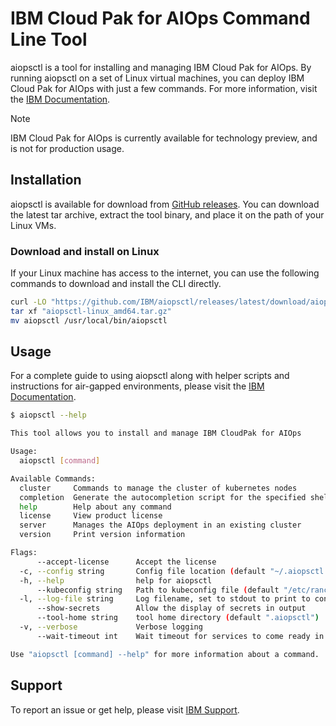 # IBM Cloud Pak for AIOps Command Line Tool
aiopsctl is a tool for installing and managing IBM Cloud Pak for AIOps. By running aiopsctl on a set of Linux virtual machines, you can deploy IBM Cloud Pak for AIOps with just a few commands. For more information, visit the [IBM Documentation](https://www.ibm.com/docs/en/cloud-paks/cloud-pak-aiops/latest?topic=preview-installing-linux).

> [!NOTE]
> IBM Cloud Pak for AIOps is currently available for technology preview, and is not for production usage.

## Installation
aiopsctl is available for download from [GitHub releases](https://github.com/IBM/aiopsctl/releases). You can download the latest tar archive, extract the tool binary, and place it on the path of your Linux VMs.

### Download and install on Linux
If your Linux machine has access to the internet, you can use the following commands to download and install the CLI directly.
```sh
curl -LO "https://github.com/IBM/aiopsctl/releases/latest/download/aiopsctl-linux_amd64.tar.gz"
tar xf "aiopsctl-linux_amd64.tar.gz"
mv aiopsctl /usr/local/bin/aiopsctl
```

## Usage
For a complete guide to using aiopsctl along with helper scripts and instructions for air-gapped environments, please visit the [IBM Documentation](https://www.ibm.com/docs/en/cloud-paks/cloud-pak-aiops/latest?topic=preview-installing-linux).

```sh
$ aiopsctl --help

This tool allows you to install and manage IBM CloudPak for AIOps

Usage:
  aiopsctl [command]

Available Commands:
  cluster     Commands to manage the cluster of kubernetes nodes
  completion  Generate the autocompletion script for the specified shell
  help        Help about any command
  license     View product license
  server      Manages the AIOps deployment in an existing cluster
  version     Print version information

Flags:
      --accept-license      Accept the license
  -c, --config string       Config file location (default "~/.aiopsctl.yaml")
  -h, --help                help for aiopsctl
      --kubeconfig string   Path to kubeconfig file (default "/etc/rancher/k3s/k3s.yaml")
  -l, --log-file string     Log filename, set to stdout to print to console
      --show-secrets        Allow the display of secrets in output
      --tool-home string    tool home directory (default ".aiopsctl")
  -v, --verbose             Verbose logging
      --wait-timeout int    Wait timeout for services to come ready in minutes (default 180)

Use "aiopsctl [command] --help" for more information about a command.
```

## Support
To report an issue or get help, please visit [IBM Support](https://www.ibm.com/mysupport/).
